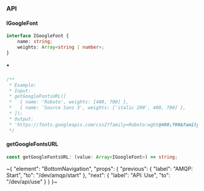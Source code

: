 

### API

#### IGoogleFont

```ts
interface IGoogleFont {
    name: string;
    weights: Array<string | number>;
}
```

#### *

```ts
/**
 * Example:
 * Input:
 * getGoogleFontsURL([
 *   { name: 'Roboto', weights: [400, 700] },
 *   { name: 'Source Sans 3', weights: ['italic 200', 400, 700] },
 * ]);
 * Output:
 * 'https://fonts.googleapis.com/css2?family=Roboto:wght@400;700&family=Source+Sans+3:ital,wght@0,200;0,700;1,200&display=swap'
 */
```

#### getGoogleFontsURL

```ts
const getGoogleFontsURL: (value: Array<IGoogleFont>) => string;
```


~{
  "element": "BottomNavigation",
  "props": {
    "previous": {
      "label": "AMQP: Start",
      "to": "/dev/amqp/start"
    },
    "next": {
      "label": "API: Use",
      "to": "/dev/api/use"
    }
  }
}~